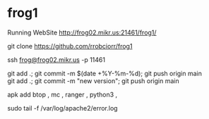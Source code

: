 # frog1

Running WebSite http://frog02.mikr.us:21461/frog1/

git clone https://github.com/rrobciorr/frog1

ssh frog@frog02.mikr.us -p 11461

git add .; git commit -m $(date +%Y-%m-%d); git push origin main  
git add .; git commit -m "new version"; git push origin main

apk add btop , mc , ranger , python3 ,

sudo tail -f /var/log/apache2/error.log

